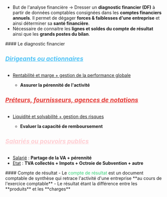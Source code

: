 <ul>
    <li>But de l'analyse financière  -> Dresser un <strong>diagnostic financier (DF)</strong> à partir de données comptables consignées dans les <strong>comptes financiers annuels</strong>. Il permet de dégager <strong>forces & faiblesses d'une entreprise</strong> et ainsi déterminer sa <strong>santé financière</strong>.</li>
    <li>Nécessaire de connaitre les <strong>lignes et soldes du compte de résultat</strong> ainsi que les <strong>grands postes du bilan</strong>.</li>
</ul>
#### Le diagnostic financier
<h5 style="color:#4fc3f7; font-size: 1.2rem;"><u>Dirigeants ou actionnaires</u></h5> <ul>     <li><u>Rentabilité et marge + gestion de la performance globale</u></li>     <ul>         <li><strong>Assurer la pérennité de l'activité</strong></li>     </ul> </ul> <h5 style="color:#e53935; font-size: 1.2rem;"><u>Préteurs, fournisseurs, agences de notations</u></h5>
<ul>     <li><u>Liquidité et solvabilité + gestion des risques</u></li>     <ul>         <li><strong>Evaluer la capacité de remboursement</strong></li>     </ul> </ul> <h5 style="color:#ffcdd2; font-size: 1.2rem;"><u>Salariés ou pouvoirs publics</u></h5> <ul><li><u>Salarié</u> : <strong>Partage de la VA + pérennité</strong></li>     <li><u>Etat</u> : <strong>TVA collectés + Impots + Octroie de Subvention + autre</strong></li> </ul>
#### Compte de résultat
- Le <font color="#2ecc71">compte de résultat</font> est un document comptable de synthèse qui retrace l'activité d'une entreprise **au cours de l'exercice comptable**
- Le résultat étant la différence entre les **produits** et les **charges** 






